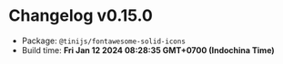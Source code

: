 # Changelog v0.15.0

- Package: `@tinijs/fontawesome-solid-icons`
- Build time: **Fri Jan 12 2024 08:28:35 GMT+0700 (Indochina Time)**


